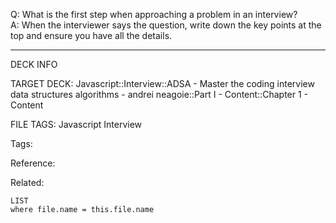 Q: What is the first step when approaching a problem in an interview?  
A: When the interviewer says the question, write down the key points at the top and ensure you have all the details.
<!--ID: 1690027055668-->

---

DECK INFO

TARGET DECK: Javascript::Interview::ADSA - Master the coding interview data structures algorithms - andrei neagoie::Part I - Content::Chapter 1 - Content

FILE TAGS: Javascript Interview

Tags:

Reference:

Related:

```dataview
LIST
where file.name = this.file.name
```

